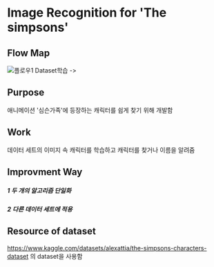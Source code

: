 # Image Recognition for 'The simpsons' 
## Flow Map
![플로우1](https://github.com/user-attachments/assets/c4036467-e767-4019-b8bc-c917742d9ab8)
Dataset학습 -> 

## Purpose
애니메이션 '심슨가족'에 등장하는 캐릭터를 쉽게 찾기 위해 개발함

## Work
데이터 세트의 이미지 속 캐릭터를 학습하고 캐릭터를 찾거나 이름을 알려줌

## Improvment Way
##### 1  두 개의 알고리즘 단일화
##### 2  다른 데이터 세트에 적용
 

## Resource of dataset
<https://www.kaggle.com/datasets/alexattia/the-simpsons-characters-dataset> 의 dataset을 사용함
